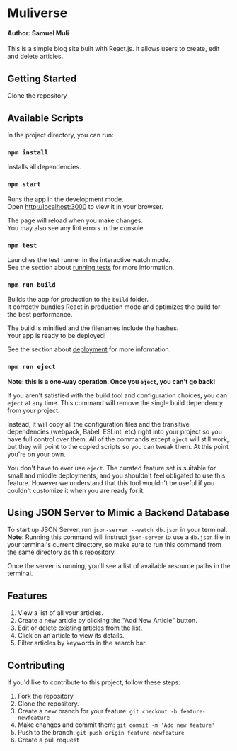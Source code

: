 # Muliverse
#### Author: Samuel Muli
This is a simple blog site built with React.js. It allows users to create, edit and delete articles.

## Getting Started

Clone the repository

## Available Scripts

In the project directory, you can run:
### `npm install`
Installs all dependencies.

### `npm start`

Runs the app in the development mode.\
Open [http://localhost:3000](http://localhost:3000) to view it in your browser.

The page will reload when you make changes.\
You may also see any lint errors in the console.

### `npm test`

Launches the test runner in the interactive watch mode.\
See the section about [running tests](https://facebook.github.io/create-react-app/docs/running-tests) for more information.

### `npm run build`

Builds the app for production to the `build` folder.\
It correctly bundles React in production mode and optimizes the build for the best performance.

The build is minified and the filenames include the hashes.\
Your app is ready to be deployed!

See the section about [deployment](https://facebook.github.io/create-react-app/docs/deployment) for more information.

### `npm run eject`

**Note: this is a one-way operation. Once you `eject`, you can't go back!**

If you aren't satisfied with the build tool and configuration choices, you can `eject` at any time. This command will remove the single build dependency from your project.

Instead, it will copy all the configuration files and the transitive dependencies (webpack, Babel, ESLint, etc) right into your project so you have full control over them. All of the commands except `eject` will still work, but they will point to the copied scripts so you can tweak them. At this point you're on your own.

You don't have to ever use `eject`. The curated feature set is suitable for small and middle deployments, and you shouldn't feel obligated to use this feature. However we understand that this tool wouldn't be useful if you couldn't customize it when you are ready for it.

## Using JSON Server to Mimic a Backend Database

To start up JSON Server, run `json-server --watch db.json` in your terminal.
**Note**: Running this command will instruct `json-server` to use a `db.json`
file in your terminal's current directory, so make sure to run this command from
the same directory as this repository.

Once the server is running, you'll see a list of available resource paths in the
terminal.

## Features
1. View a list of all your articles.
2. Create a new article by clicking the "Add New Article" button.
3. Edit or delete existing articles from the list.
4. Click on an article to view its details.
5. Filter articles by keywords in the search bar.

## Contributing
If you'd like to contribute to this project, follow these steps:

1. Fork the repository
2. Clone the repository.
3. Create a new branch for your feature:
    `git checkout -b feature-newfeature`
4. Make changes and commit them:
    `git commit -m 'Add new feature'`
5. Push to the branch:
    `git push origin feature-newfeature`
6. Create a pull request
